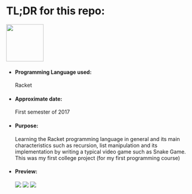 <h1>TL;DR for this repo:</h1>
<img src="https://upload.wikimedia.org/wikipedia/commons/thumb/c/c1/Racket-logo.svg/512px-Racket-logo.svg.png" height="100" width="100">
<ul>
  <li><h4>Programming Language used:</h4>Racket</li>
  <li><h4>Approximate date:</h4>First semester of 2017</li>
  <li><h4>Purpose:</h4>Learning the Racket programming language in general and its main characteristics such as recursion, list manipulation and its implementation by writing a typical video game such as Snake Game. This was my first college project (for my first programming course)</li>
  <li><h4>Preview:</h4>
    <img src="https://i.ibb.co/z5BvMg9/Screenshot-from-2021-05-01-18-34-21.png" class="center">
    <img src="https://i.ibb.co/HzPMMmZ/Screenshot-from-2021-05-01-18-32-59.png" class="center">
    <img src="https://i.ibb.co/Ryk7rYv/Screenshot-from-2021-05-01-18-34-14.png" class="center">
  </li>
</ul>
